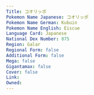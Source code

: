 ```yaml
---
﻿Title: コオリッポ
Pokemon Name Japanese: コオリッポ
Pokemon Name German: Kubuin
Pokemon Name English: Eiscue
Language Card: Japanese
National Dex Number: 875
Region: Galar
Regional Form: false
Additional Form: false
Mega: false
Gigantamax: false
Cover: false
Link: 
Owned: 
---
```

